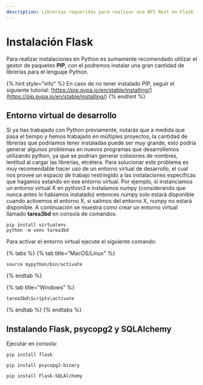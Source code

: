 ```yaml
---
description: Librerías requeridas para realizar una API Rest en Flask
---
```


# Instalación Flask

Para realizar instalaciones en Python es sumamente recomendado utilizar el gestor de paquetes **PIP**, con el podremos instalar una gran cantidad de librerías para el lenguaje Python.

{% hint style="info" %}
En caso de no tener instalado PIP, seguir el siguiente tutorial: [https://pip.pypa.io/en/stable/installing/](https://pip.pypa.io/en/stable/installing/)
{% endhint %}

## Entorno virtual de desarrollo

Si ya has trabajado con Python previamente, notarás que a medida que pasa el tiempo y hemos trabajado en múltiples proyectos, la cantidad de librerías que podríamos tener instaladas puede ser muy grande, esto podría generar algunos problemas en nuevos programas que desarrollemos utilizando python, ya que se podrían generar colisiones de nombres, lentitud al cargar las librerías, etcétera. Para solucionar este problema es muy recomendable hacer uso de un entorno virtual de desarrollo, el cual nos provee un espacio de trabajo restringido a las instalaciones específicas que hagamos estando en ese entorno virtual. Por ejemplo, si instanciamos un entorno virtual X en python3 e instalamos numpy \(considerando que nunca antes lo habíamos instalado\) entonces numpy solo estará disponible cuando activemos el entorno X, si salimos del entorno X, numpy no estará disponible. A continuación se muestra como crear un entorno virtual llamado **tarea3bd** en consola de comandos:

```text
pip install virtualenv
python -m venv tarea3bd
```

Para activar el entorno virtual ejecute el siguiente comando:

{% tabs %}
{% tab title="MacOS/Linux" %}
```text
source mypython/bin/activate
```
{% endtab %}

{% tab title="Windows" %}
```
tarea3bd\Scripts\activate
```
{% endtab %}
{% endtabs %}

## Instalando Flask, psycopg2 y SQLAlchemy

Ejecutar en consola:

```text
pip install flask
```

```text
pip install psycopg2-binary
```

```text
pip install Flask-SQLAlchemy
```



